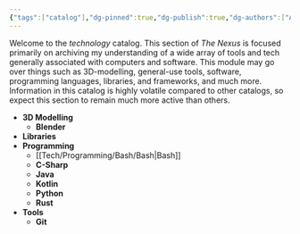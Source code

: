 ```yaml
---
{"tags":["catalog"],"dg-pinned":true,"dg-publish":true,"dg-authors":["Atri"],"permalink":"/tech/tech/","pinned":true,"dgPassFrontmatter":true,"created":"2024-03-06T10:48:29.772-05:00","updated":"2024-03-07T17:30:11.867-05:00"}
---
```


Welcome to the *technology* catalog. This section of *The Nexus* is focused primarily on archiving my understanding of a wide array of tools and tech generally associated with computers and software.  This module may go over things such as 3D-modelling, general-use tools, software, programming languages, libraries, and frameworks, and much more. Information in this catalog is highly volatile compared to other catalogs, so expect this section to remain much more active than others.


- **3D Modelling**
  - **Blender**
- **Libraries**
- **Programming**
  - [[Tech/Programming/Bash/Bash\|Bash]]
  - **C-Sharp**
  - **Java**
  - **Kotlin**
  - **Python**
  - **Rust**
- **Tools**
  - **Git**


